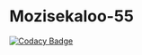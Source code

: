 # Mozisekaloo-55

[![Codacy Badge](https://api.codacy.com/project/badge/Grade/9579a7a45b6e4f709906ef86eb3e1f5c)](https://app.codacy.com/gh/Mozisekaloo-panell2000/Mozisekaloo-55?utm_source=github.com&utm_medium=referral&utm_content=Mozisekaloo-panell2000/Mozisekaloo-55&utm_campaign=Badge_Grade)
